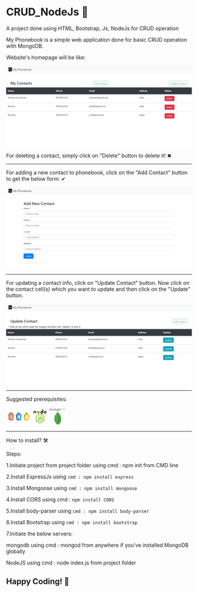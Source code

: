 # CRUD_NodeJs 📝
A project done using HTML, Bootstrap, Js, NodeJs for CRUD operation

My Phonebook is a simple web application done for basic CRUD operation with MongoDB.

Website's homepage will be like:

![Image of Yaktocat](https://github.com/AVShankar/CRUD_NodeJs/blob/master/Screenshot/homepage.png)

For deleting a contact, simply click on "Delete" button to delete it! ✖

___________________________________________________________________________________________________________

For adding a new contact to phonebook, click on the "Add Contact" button to get the below form: ✔

![Image of Yaktocat](https://github.com/AVShankar/CRUD_NodeJs/blob/master/Screenshot/addContact.png)

___________________________________________________________________________________________________________

For updating a contact info, click on "Update Contact" button. Now click on the contact cell(s) which you want to update and then click on the "Update" button.

![Image of Yaktocat](https://github.com/AVShankar/CRUD_NodeJs/blob/master/Screenshot/update.png)

___________________________________________________________________________________________________________

Suggested prerequisites:

<img src="https://github.com/AVShankar/CRUD_NodeJs/blob/master/Screenshot/html_css.jpg" width="68"><img src="https://github.com/AVShankar/CRUD_NodeJs/blob/master/Screenshot/nodejs-image.png" width="48"><img src="https://github.com/AVShankar/CRUD_NodeJs/blob/master/Screenshot/mongo.png" width="48">

___________________________________________________________________________________________________________

How to install? 🛠

Steps:

1.Initiate project from project folder using cmd : npm init from CMD line

2.Install ExpressJs using ```cmd : npm install express```

3.Install Mongoose using ```cmd : npm install mongoose```

4.Install CORS using cmd : ```npm install CORS```

5.Install body-parser using ```cmd : npm install body-parser```

6.Install Bootstrap using ```cmd : npm install bootstrap```

7.Initiate the below servers:

mongodb using cmd : mongod from anywhere if you've installed MongoDB globally

NodeJS using cmd : node index.js from project folder

<h2>Happy Coding! 🤖
